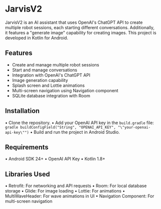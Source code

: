 # JarvisV2

JarvisV2 is an AI assistant that uses OpenAI's ChatGPT API to create multiple robot sessions, each starting different conversations. Additionally, it features a "generate image" capability for creating images. This project is developed in Kotlin for Android.

## Features

- Create and manage multiple robot sessions
- Start and manage conversations
- Integration with OpenAI's ChatGPT API
- Image generation capability
- Splash screen and Lottie animations
- Multi-screen navigation using Navigation component
- SQLite database integration with Room

## Installation

  • Clone the repository.
  • Add your OpenAI API key in the `build.gradle` file:
   `gradle buildConfigField("String", "OPENAI_API_KEY", "\"your-openai-api-key\"")`
  • Build and run the project in Android Studio.

## Requirements

  •	Android SDK 24+
  •	OpenAI API Key
  •	Kotlin 1.8+

## Libraries Used

  •	Retrofit: For networking and API requests
  •	Room: For local database storage
  •	Glide: For image loading
  •	Lottie: For animations
  •	MultiWaveHeader: For wave animations in UI
  •	Navigation Component: For multi-screen navigation
